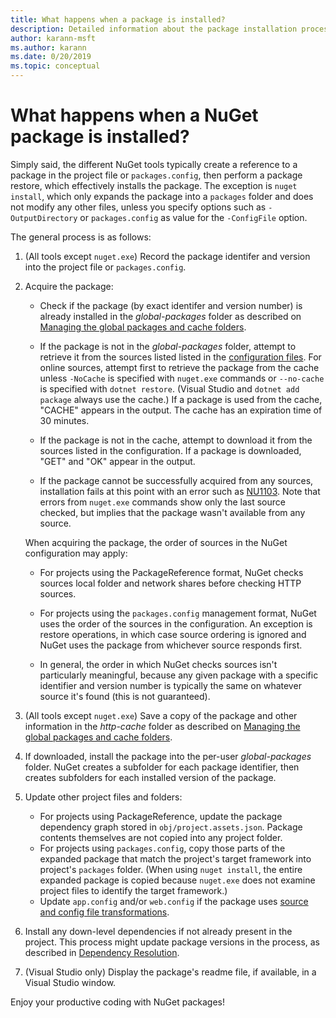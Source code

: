 ```yaml
---
title: What happens when a package is installed?
description: Detailed information about the package installation process
author: karann-msft
ms.author: karann
ms.date: 0/20/2019
ms.topic: conceptual
---
```


# What happens when a NuGet package is installed?

Simply said, the different NuGet tools typically create a reference to a package in the project file or `packages.config`, then perform a package restore, which effectively installs the package. The exception is `nuget install`, which only expands the package into a `packages` folder and does not modify any other files, unless you specify options such as `-OutputDirectory` or `packages.config` as value for the `-ConfigFile` option.

The general process is as follows:

1. (All tools except `nuget.exe`) Record the package identifer and version into the project file or `packages.config`.

2. Acquire the package:
   - Check if the package (by exact identifer and version number) is already installed in the *global-packages* folder as described on [Managing the global packages and cache folders](../consume-packages/managing-the-global-packages-and-cache-folders.md).

   - If the package is not in the *global-packages* folder, attempt to retrieve it from the sources listed listed in the [configuration files](../consume-packages/Configuring-NuGet-Behavior.md). For online sources, attempt first to retrieve the package from the cache unless `-NoCache` is specified with `nuget.exe` commands or `--no-cache` is specified with `dotnet restore`. (Visual Studio and `dotnet add package` always use the cache.) If a package is used from the cache, "CACHE" appears in the output. The cache has an expiration time of 30 minutes.

   - If the package is not in the cache, attempt to download it from the sources listed in the configuration. If a package is downloaded, "GET" and "OK" appear in the output.

   - If the package cannot be successfully acquired from any sources, installation fails at this point with an error such as [NU1103](../reference/errors-and-warnings/NU1103.md). Note that errors from `nuget.exe` commands show only the last source checked, but implies that the package wasn't available from any source.

   When acquiring the package, the order of sources in the NuGet configuration may apply:

   - For projects using the PackageReference format, NuGet checks sources local folder and network shares before checking HTTP sources.

   - For projects using the `packages.config` management format, NuGet uses the order of the sources in the configuration. An exception is restore operations, in which case source ordering is ignored and NuGet uses the package from whichever source responds first.

   - In general, the order in which NuGet checks sources isn't particularly meaningful, because any given package with a specific identifier and version number is typically the same on whatever source it's found (this is not guaranteed).

3. (All tools except `nuget.exe`) Save a copy of the package and other information in the *http-cache* folder as described on [Managing the global packages and cache folders](../consume-packages/managing-the-global-packages-and-cache-folders.md).

4. If downloaded, install the package into the per-user *global-packages* folder. NuGet creates a subfolder for each package identifier, then creates subfolders for each installed version of the package.

5. Update other project files and folders:

    - For projects using PackageReference, update the package dependency graph stored in `obj/project.assets.json`. Package contents themselves are not copied into any project folder.
    - For projects using `packages.config`, copy those parts of the expanded package that match the project's target framework into project's `packages` folder. (When using `nuget install`, the entire expanded package is copied because `nuget.exe` does not examine project files to identify the target framework.)
    - Update `app.config` and/or `web.config` if the package uses [source and config file transformations](../create-packages/source-and-config-file-transformations.md).

6. Install any down-level dependencies if not already present in the project. This process might update package versions in the process, as described in [Dependency Resolution](../consume-packages/dependency-resolution.md).

7. (Visual Studio only) Display the package's readme file, if available, in a Visual Studio window.

Enjoy your productive coding with NuGet packages!

